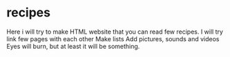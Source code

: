 # recipes

Here i will try to make HTML website that you can read few recipes.
I will try link few pages with each other
Make lists
Add pictures, sounds and videos
Eyes will burn, but at least it will be something.